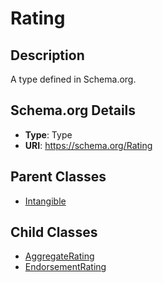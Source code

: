 # Rating

## Description
A type defined in Schema.org.

## Schema.org Details
- **Type**: Type
- **URI**: https://schema.org/Rating

## Parent Classes
- [Intangible](../Intangible.md)

## Child Classes
- [AggregateRating](AggregateRating/AggregateRating.md)
- [EndorsementRating](EndorsementRating/EndorsementRating.md)

